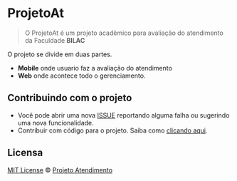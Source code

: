 # ProjetoAt

>O ProjetoAt é um projeto acadêmico para avaliação do atendimento da Faculdade **BILAC**

O projeto se divide em duas partes.

+ **Mobile** onde usuario faz a avaliação do atendimento 
+ **Web** onde acontece todo o gerenciamento.  

## Contribuindo com o projeto

+ Você pode abrir uma nova [ISSUE](https://github.com/ProjetoAt/Atendimento/issues) reportando alguma falha ou sugerindo uma nova funcionalidade.
+ Contribuir com código para o projeto. Saiba como [clicando aqui](https://github.com/ProjetoAt/Atendimento/blob/master/CONTRIBUTING.md).

## Licensa
[MIT License](https://github.com/ProjetoAt/Atendimento-app/blob/master/LICENSE.md) © [Projeto Atendimento](https://github.com/ProjetoAt)


